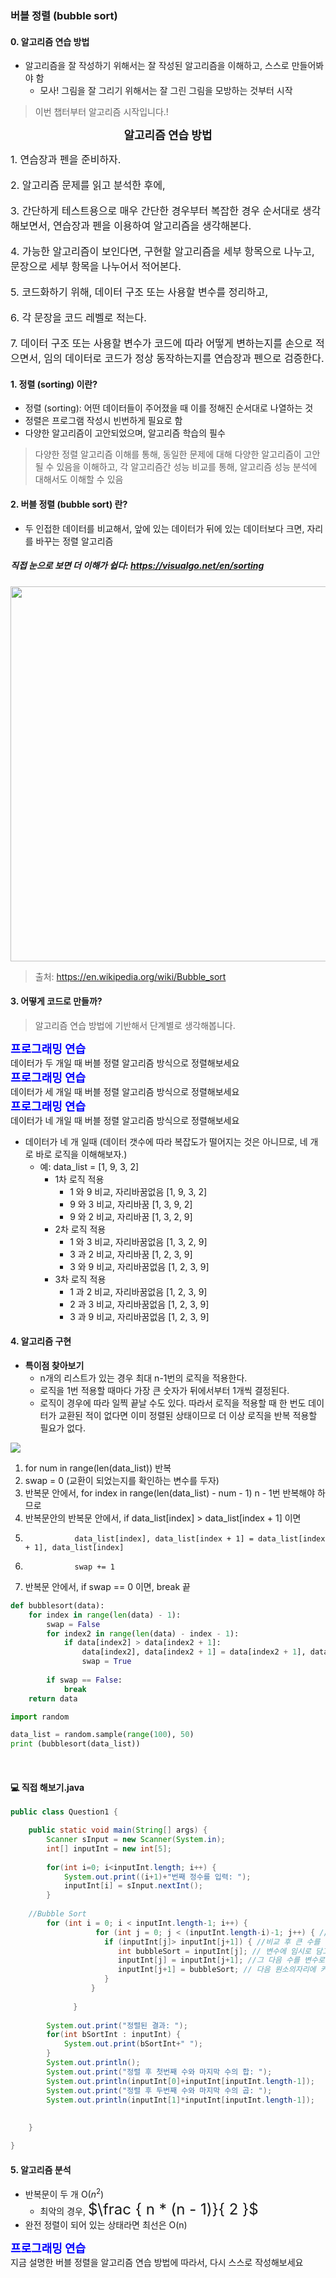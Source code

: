 ### 버블 정렬 (bubble sort) 

#### 0. 알고리즘 연습 방법
* 알고리즘을 잘 작성하기 위해서는 잘 작성된 알고리즘을 이해하고, 스스로 만들어봐야 함
  - 모사! 그림을 잘 그리기 위해서는 잘 그린 그림을 모방하는 것부터 시작

> 이번 챕터부터 알고리즘 시작입니다.!

<div class="alert alert-block alert-info">
<center><strong><font size=4em>알고리즘 연습 방법</font></strong></center>

<font size=3em>1. 연습장과 펜을 준비하자.</font><br><br>
<font size=3em>2. 알고리즘 문제를 읽고 분석한 후에,</font><br><br>
<font size=3em>3. 간단하게 테스트용으로 매우 간단한 경우부터 복잡한 경우 순서대로 생각해보면서, 연습장과 펜을 이용하여 알고리즘을 생각해본다.</font><br><br>
<font size=3em>4. 가능한 알고리즘이 보인다면, 구현할 알고리즘을 세부 항목으로 나누고, 문장으로 세부 항목을 나누어서 적어본다.</font><br><br>
<font size=3em>5. 코드화하기 위해, 데이터 구조 또는 사용할 변수를 정리하고,</font><br><br>
<font size=3em>6. 각 문장을 코드 레벨로 적는다.</font><br><br>
<font size=3em>7. 데이터 구조 또는 사용할 변수가 코드에 따라 어떻게 변하는지를 손으로 적으면서, 임의 데이터로 코드가 정상 동작하는지를 연습장과 펜으로 검증한다.</font><br>
</div>

#### 1. 정렬 (sorting) 이란?
- 정렬 (sorting): 어떤 데이터들이 주어졌을 때 이를 정해진 순서대로 나열하는 것
- 정렬은 프로그램 작성시 빈번하게 필요로 함
- 다양한 알고리즘이 고안되었으며, 알고리즘 학습의 필수

> 다양한 정렬 알고리즘 이해를 통해, 동일한 문제에 대해 다양한 알고리즘이 고안될 수 있음을 이해하고,
> 각 알고리즘간 성능 비교를 통해, 알고리즘 성능 분석에 대해서도 이해할 수 있음

#### 2. 버블 정렬 (bubble sort) 란?
* 두 인접한 데이터를 비교해서, 앞에 있는 데이터가 뒤에 있는 데이터보다 크면, 자리를 바꾸는 정렬 알고리즘

##### 직접 눈으로 보면 더 이해가 쉽다: https://visualgo.net/en/sorting

<img src="https://upload.wikimedia.org/wikipedia/commons/c/c8/Bubble-sort-example-300px.gif" width=600/>

> 출처: https://en.wikipedia.org/wiki/Bubble_sort

#### 3. 어떻게 코드로 만들까?

> 알고리즘 연습 방법에 기반해서 단계별로 생각해봅니다.

<div class="alert alert-block alert-warning">
<strong><font color="blue" size="4em">프로그래밍 연습</font></strong><br>
데이터가 두 개일 때 버블 정렬 알고리즘 방식으로 정렬해보세요<br>
</div>

<div class="alert alert-block alert-warning">
<strong><font color="blue" size="4em">프로그래밍 연습</font></strong><br>
데이터가 세 개일 때 버블 정렬 알고리즘 방식으로 정렬해보세요<br>
</div>

<div class="alert alert-block alert-warning">
<strong><font color="blue" size="4em">프로그래밍 연습</font></strong><br>
데이터가 네 개일 때 버블 정렬 알고리즘 방식으로 정렬해보세요<br>
</div>

* 데이터가 네 개 일때 (데이터 갯수에 따라 복잡도가 떨어지는 것은 아니므로, 네 개로 바로 로직을 이해해보자.)
  - 예: data_list = [1, 9, 3, 2]
    - 1차 로직 적용
      - 1 와 9 비교, 자리바꿈없음 [1, 9, 3, 2]
      - 9 와 3 비교, 자리바꿈 [1, 3, 9, 2]
      - 9 와 2 비교, 자리바꿈 [1, 3, 2, 9]
    - 2차 로직 적용
      - 1 와 3 비교, 자리바꿈없음 [1, 3, 2, 9]
      - 3 과 2 비교, 자리바꿈 [1, 2, 3, 9]
      - 3 와 9 비교, 자리바꿈없음 [1, 2, 3, 9]
    - 3차 로직 적용
      - 1 과 2 비교, 자리바꿈없음 [1, 2, 3, 9]
      - 2 과 3 비교, 자리바꿈없음 [1, 2, 3, 9]
      - 3 과 9 비교, 자리바꿈없음 [1, 2, 3, 9]

#### 4. 알고리즘 구현
* **특이점 찾아보기**
  - n개의 리스트가 있는 경우 최대 n-1번의 로직을 적용한다.
  - 로직을 1번 적용할 때마다 가장 큰 숫자가 뒤에서부터 1개씩 결정된다.
  - 로직이 경우에 따라 일찍 끝날 수도 있다. 따라서 로직을 적용할 때 한 번도 데이터가 교환된 적이 없다면 이미 정렬된 상태이므로 더 이상 로직을 반복 적용할 필요가 없다.
<img src="https://www.fun-coding.org/00_Images/bubblealgo.png" />

1. for num in range(len(data_list)) 반복
2. swap = 0 (교환이 되었는지를 확인하는 변수를 두자)
2. 반복문 안에서, for index in range(len(data_list) - num - 1) n - 1번 반복해야 하므로
3. 반복문안의 반복문 안에서, if data_list[index] > data_list[index + 1] 이면
4.                data_list[index], data_list[index + 1] = data_list[index + 1], data_list[index]
5.                swap += 1
6. 반복문 안에서, if swap == 0 이면, break 끝


```python
def bubblesort(data):
    for index in range(len(data) - 1):
        swap = False
        for index2 in range(len(data) - index - 1):
            if data[index2] > data[index2 + 1]:
                data[index2], data[index2 + 1] = data[index2 + 1], data[index2]
                swap = True
        
        if swap == False:
            break
    return data
```


```python
import random

data_list = random.sample(range(100), 50)
print (bubblesort(data_list))
```

<br>

#### 💻 직접 해보기.java
```java
public class Question1 {

	public static void main(String[] args) {
		Scanner sInput = new Scanner(System.in);
		int[] inputInt = new int[5];
		
		for(int i=0; i<inputInt.length; i++) {
			System.out.print((i+1)+"번째 정수를 입력: ");
			inputInt[i] = sInput.nextInt();
		}
		
	//Bubble Sort
		for (int i = 0; i < inputInt.length-1; i++) {
                   for (int j = 0; j < (inputInt.length-i)-1; j++) { // 배열 0부터 끝까지 한번 돌면 제일 큰 수는 맨 끝에 자리하게 되어 있으니 그 다음부터는 그 수 비교 하지 않아도 되므로  -1
               	     if (inputInt[j]> inputInt[j+1]) { //비교 후 큰 수를 
                        int bubbleSort = inputInt[j]; // 변수에 임시로 담고 (큰 수를 잠시 다른 공간에 이사시키고)
                        inputInt[j] = inputInt[j+1]; //그 다음 수를 변수로 간 수의 배열 자리에 옮겨넣기  (그 자리에 작은 값 땡겨주고)
                        inputInt[j+1] = bubbleSort; // 다음 원소의자리에 커서 옮겨간 수를 다시 꺼내 배열에 넣어주기 (다시 큰 수를 배열 넣어주기, 자리바꿈이 일어남)
                     }
                  }
           
              }
		
		System.out.print("정렬된 결과: ");
		for(int bSortInt : inputInt) {
			System.out.print(bSortInt+" ");
		}
		System.out.println();
		System.out.print("정렬 후 첫번째 수와 마지막 수의 합: ");
		System.out.println(inputInt[0]+inputInt[inputInt.length-1]);
		System.out.print("정렬 후 두번째 수와 마지막 수의 곱: ");
		System.out.println(inputInt[1]*inputInt[inputInt.length-1]);
		
	
	}

}

```

#### 5. 알고리즘 분석
* 반복문이 두 개 O($n^2$)
  - 최악의 경우, <font size=5em>$\frac { n * (n - 1)}{ 2 }$</font>
* 완전 정렬이 되어 있는 상태라면 최선은 O(n)

<div class="alert alert-block alert-info">
<strong><font color="blue" size="4em">프로그래밍 연습</font></strong><br>
지금 설명한 버블 정렬을 알고리즘 연습 방법에 따라서, 다시 스스로 작성해보세요<br>
</div>

